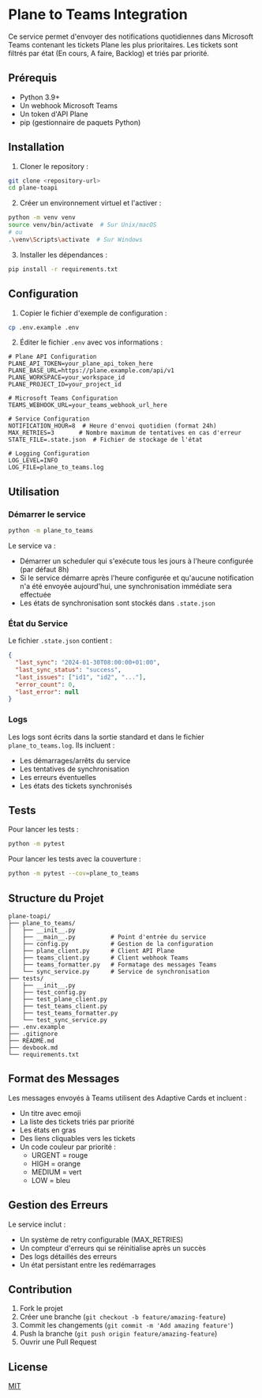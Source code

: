 # Plane to Teams Integration

Ce service permet d'envoyer des notifications quotidiennes dans Microsoft Teams contenant les tickets Plane les plus prioritaires. Les tickets sont filtrés par état (En cours, A faire, Backlog) et triés par priorité.

## Prérequis

- Python 3.9+
- Un webhook Microsoft Teams
- Un token d'API Plane
- pip (gestionnaire de paquets Python)

## Installation

1. Cloner le repository :

```bash
git clone <repository-url>
cd plane-toapi
```

2. Créer un environnement virtuel et l'activer :

```bash
python -m venv venv
source venv/bin/activate  # Sur Unix/macOS
# ou
.\venv\Scripts\activate  # Sur Windows
```

3. Installer les dépendances :

```bash
pip install -r requirements.txt
```

## Configuration

1. Copier le fichier d'exemple de configuration :

```bash
cp .env.example .env
```

2. Éditer le fichier `.env` avec vos informations :

```env
# Plane API Configuration
PLANE_API_TOKEN=your_plane_api_token_here
PLANE_BASE_URL=https://plane.example.com/api/v1
PLANE_WORKSPACE=your_workspace_id
PLANE_PROJECT_ID=your_project_id

# Microsoft Teams Configuration
TEAMS_WEBHOOK_URL=your_teams_webhook_url_here

# Service Configuration
NOTIFICATION_HOUR=8  # Heure d'envoi quotidien (format 24h)
MAX_RETRIES=3       # Nombre maximum de tentatives en cas d'erreur
STATE_FILE=.state.json  # Fichier de stockage de l'état

# Logging Configuration
LOG_LEVEL=INFO
LOG_FILE=plane_to_teams.log
```

## Utilisation

### Démarrer le service

```bash
python -m plane_to_teams
```

Le service va :

- Démarrer un scheduler qui s'exécute tous les jours à l'heure configurée (par défaut 8h)
- Si le service démarre après l'heure configurée et qu'aucune notification n'a été envoyée aujourd'hui, une synchronisation immédiate sera effectuée
- Les états de synchronisation sont stockés dans `.state.json`

### État du Service

Le fichier `.state.json` contient :

```json
{
  "last_sync": "2024-01-30T08:00:00+01:00",
  "last_sync_status": "success",
  "last_issues": ["id1", "id2", "..."],
  "error_count": 0,
  "last_error": null
}
```

### Logs

Les logs sont écrits dans la sortie standard et dans le fichier `plane_to_teams.log`. Ils incluent :

- Les démarrages/arrêts du service
- Les tentatives de synchronisation
- Les erreurs éventuelles
- Les états des tickets synchronisés

## Tests

Pour lancer les tests :

```bash
python -m pytest
```

Pour lancer les tests avec la couverture :

```bash
python -m pytest --cov=plane_to_teams
```

## Structure du Projet

```
plane-toapi/
├── plane_to_teams/
│   ├── __init__.py
│   ├── __main__.py          # Point d'entrée du service
│   ├── config.py            # Gestion de la configuration
│   ├── plane_client.py      # Client API Plane
│   ├── teams_client.py      # Client webhook Teams
│   ├── teams_formatter.py   # Formatage des messages Teams
│   └── sync_service.py      # Service de synchronisation
├── tests/
│   ├── __init__.py
│   ├── test_config.py
│   ├── test_plane_client.py
│   ├── test_teams_client.py
│   ├── test_teams_formatter.py
│   └── test_sync_service.py
├── .env.example
├── .gitignore
├── README.md
├── devbook.md
└── requirements.txt
```

## Format des Messages

Les messages envoyés à Teams utilisent des Adaptive Cards et incluent :

- Un titre avec emoji
- La liste des tickets triés par priorité
- Les états en gras
- Des liens cliquables vers les tickets
- Un code couleur par priorité :
  - URGENT = rouge
  - HIGH = orange
  - MEDIUM = vert
  - LOW = bleu

## Gestion des Erreurs

Le service inclut :

- Un système de retry configurable (MAX_RETRIES)
- Un compteur d'erreurs qui se réinitialise après un succès
- Des logs détaillés des erreurs
- Un état persistant entre les redémarrages

## Contribution

1. Fork le projet
2. Créer une branche (`git checkout -b feature/amazing-feature`)
3. Commit les changements (`git commit -m 'Add amazing feature'`)
4. Push la branche (`git push origin feature/amazing-feature`)
5. Ouvrir une Pull Request

## License

[MIT](LICENSE)
